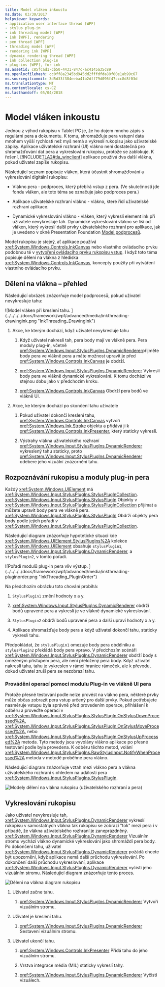 ```yaml
---
title: Model vláken inkoustu
ms.date: 03/30/2017
helpviewer_keywords:
- application user interface thread [WPF]
- stylus plug-in
- ink threading model [WPF]
- ink [WPF], rendering
- pen thread [WPF]
- threading model [WPF]
- rendering ink [WPF]
- dynamic rendering thread [WPF]
- ink collection plug-in
- plug-ins [WPF], for ink
ms.assetid: c85fcad1-cb50-4431-847c-ac4145a35c89
ms.openlocfilehash: cc0ff8a2345bd945dd2fffdfda80f00e1ab99c67
ms.sourcegitcommit: 3d5d33f384eeba41b2dff79d096f47ccc8d8f03d
ms.translationtype: MT
ms.contentlocale: cs-CZ
ms.lasthandoff: 05/04/2018
---
```

# <a name="the-ink-threading-model"></a>Model vláken inkoustu
Jednou z výhod rukopisu v Tablet PC je, že ho dojem mnoho zápis s regulární pera a dokumentu.  K tomu, shromažďuje pera vstupní data mnohem vyšší rychlostí než myš nemá a vykreslí rukopisu jako uživatelské zápisy.  Aplikace uživatelské rozhraní (UI) vlákno není dostatečná pro shromažďování dat pera a vykreslování rukopisu, protože se zablokuje.  K řešení, [!INCLUDE[TLA2#tla_winclient](../../../../includes/tla2sharptla-winclient-md.md)] aplikace používá dva další vlákna, pokud uživatel zapíše rukopisu.  
  
 Následující seznam popisuje vláken, která účastnit shromažďování a vykreslování digitální rukopisu:  
  
-   Vlákno pera - podproces, který přebírá vstup z pera.  (Ve skutečnosti jde fondu vláken, ale toto téma se označuje jako podproces pera.)  
  
-   Aplikace uživatelské rozhraní vlákno - vlákno, které řídí uživatelské rozhraní aplikace.  
  
-   Dynamické vykreslování vlákno - vláken, který vykreslí element ink při uživatele nevykresluje tah. Dynamické vykreslování vlákno se liší od vláken, který vykreslí další prvky uživatelského rozhraní pro aplikace, jak je uvedeno v okně Presentation Foundation [Model podprocesů](../../../../docs/framework/wpf/advanced/threading-model.md).  
  
 Model rukopisu je stejný, ať aplikace používá <xref:System.Windows.Controls.InkCanvas> nebo vlastního ovládacího prvku podobnou té v [vytvoření ovládacího prvku rukopisu vstup](../../../../docs/framework/wpf/advanced/creating-an-ink-input-control.md).  I když toto téma popisuje dělení na vlákna z hlediska <xref:System.Windows.Controls.InkCanvas>, koncepty použity při vytváření vlastního ovládacího prvku.  
  
## <a name="threading-overview"></a>Dělení na vlákna – přehled  
 Následující obrázek znázorňuje model podprocesů, pokud uživatel nevykresluje tahu:  
  
 ![Model vláken při kreslení tahu. ] (../../../../docs/framework/wpf/advanced/media/inkthreading-drawingink.png "InkThreading_DrawingInk")  
  
1.  Akce, ke kterým dochází, když uživatel nevykresluje tahu  
  
    1.  Když uživatel nakreslí tah, pera body mají ve vlákně pera.  Pera moduly plug-in, včetně <xref:System.Windows.Input.StylusPlugIns.DynamicRenderer>přijměte body pera ve vlákně pera a máte možnost upravit je před <xref:System.Windows.Controls.InkCanvas> je obdrží.  
  
    2.  <xref:System.Windows.Input.StylusPlugIns.DynamicRenderer> Vykreslí body pera ve vlákně dynamické vykreslování. K tomu dochází ve stejnou dobu jako v předchozím kroku.  
  
    3.  <xref:System.Windows.Controls.InkCanvas> Obdrží pera bodů ve vlákně UI.  
  
2.  Akce, ke kterým dochází po skončení tahu uživatele  
  
    1.  Pokud uživatel dokončí kreslení tahu, <xref:System.Windows.Controls.InkCanvas> vytvoří <xref:System.Windows.Ink.Stroke> objektu a přidává ji k <xref:System.Windows.Controls.InkPresenter>, který staticky vykreslí.  
  
    2.  Výstrahy vlákna uživatelského rozhraní <xref:System.Windows.Input.StylusPlugIns.DynamicRenderer> vykreslený tahu staticky, proto <xref:System.Windows.Input.StylusPlugIns.DynamicRenderer> odebere jeho vizuální znázornění tahu.  
  
## <a name="ink-collection-and-stylus-plug-ins"></a>Rozpoznávání rukopisu a moduly plug-in pera  
 Každý <xref:System.Windows.UIElement> má <xref:System.Windows.Input.StylusPlugIns.StylusPlugInCollection>.  <xref:System.Windows.Input.StylusPlugIns.StylusPlugIn> Objekty v <xref:System.Windows.Input.StylusPlugIns.StylusPlugInCollection> přijímat a můžete upravit body pera ve vlákně pera. <xref:System.Windows.Input.StylusPlugIns.StylusPlugIn> Obdrží objekty pera body podle jejich pořadí v <xref:System.Windows.Input.StylusPlugIns.StylusPlugInCollection>.  
  
 Následující diagram znázorňuje hypotetické situaci kde <xref:System.Windows.UIElement.StylusPlugIns%2A> kolekce <xref:System.Windows.UIElement> obsahuje `stylusPlugin1`, <xref:System.Windows.Input.StylusPlugIns.DynamicRenderer>, a `stylusPlugin2`, v tomto pořadí.  
  
 ![Pořadí modulů plug-in pera vliv výstup. ] (../../../../docs/framework/wpf/advanced/media/inkthreading-pluginorder.png "InkThreading_PluginOrder")  
  
 Na předchozím obrázku toto chování probíhá:  
  
1.  `StylusPlugin1` změní hodnoty x a y.  
  
2.  <xref:System.Windows.Input.StylusPlugIns.DynamicRenderer> obdrží bodů upravené pera a vykreslí je ve vlákně dynamické vykreslování.  
  
3.  `StylusPlugin2` obdrží bodů upravené pera a další upraví hodnoty x a y.  
  
4.  Aplikace shromažďuje body pera a když uživatel dokončí tahu, staticky vykreslí tahu.  
  
 Předpokládat, že `stylusPlugin1` omezuje body pera obdélníku a `stylusPlugin2` překládá body pera vpravo.  V předchozím scénáři <xref:System.Windows.Input.StylusPlugIns.DynamicRenderer> obdrží body s omezeným přístupem pera, ale není přeložený pera body.  Když uživatel nakreslí tahu, tahu je vykreslen v rámci hranice rámeček, ale k převodu, dokud uživatel zruší pera se nezobrazí tahu.  
  
### <a name="performing-operations-with-a-stylus-plug-in-on-the-ui-thread"></a>Provádění operací pomocí modulu Plug-in ve vlákně UI pera  
 Protože přesné testování podle nelze provést na vlákno pera, některé prvky může občas zobrazit pera vstup určený pro další prvky. Pokud potřebujete nasměruje vstupu byla správně před provedením operace, přihlášení k odběru a proveďte operaci v <xref:System.Windows.Input.StylusPlugIns.StylusPlugIn.OnStylusDownProcessed%2A>, <xref:System.Windows.Input.StylusPlugIns.StylusPlugIn.OnStylusMoveProcessed%2A>, nebo <xref:System.Windows.Input.StylusPlugIns.StylusPlugIn.OnStylusUpProcessed%2A> metoda. Tyto metody jsou vyvolány vlákno aplikace po přesné testování podle byla provedena. K odběru těchto metod, volání <xref:System.Windows.Input.StylusPlugIns.RawStylusInput.NotifyWhenProcessed%2A> metoda v metodě proběhne pera vlákno.  
  
 Následující diagram znázorňuje vztah mezi vlákno pera a vlákna uživatelského rozhraní s ohledem na události pera <xref:System.Windows.Input.StylusPlugIns.StylusPlugIn>.  
  
 ![Modely dělení na vlákna rukopisu &#40;uživatelského rozhraní a pera&#41;](../../../../docs/framework/wpf/advanced/media/inkthreading-plugincallbacks.png "InkThreading_PluginCallbacks")  
  
## <a name="rendering-ink"></a>Vykreslování rukopisu  
 Jako uživatel nevykresluje tah, <xref:System.Windows.Input.StylusPlugIns.DynamicRenderer> vykreslí rukopisu v samostatných vlákna tak rukopisu se zobrazí "tok" mezi pera i v případě, že vlákna uživatelského rozhraní je zaneprázdněný.  <xref:System.Windows.Input.StylusPlugIns.DynamicRenderer> Vizuálním stromu vychází vlákno dynamické vykreslování jako shromáždí pera body.  Po dokončení tahu, uživatel <xref:System.Windows.Input.StylusPlugIns.DynamicRenderer> požádá chcete být upozorněni, když aplikace nemá další průchodu vykreslování.  Po dokončení další průchodu vykreslování, aplikace <xref:System.Windows.Input.StylusPlugIns.DynamicRenderer> vyčistí jeho vizuálním stromu.  Následující diagram znázorňuje tento proces.  
  
 ![Dělení na vlákna diagram rukopisu](../../../../docs/framework/wpf/advanced/media/inkthreading-visualtree.png "InkThreading_VisualTree")  
  
1.  Uživatel začne tahu.  
  
    1.  <xref:System.Windows.Input.StylusPlugIns.DynamicRenderer> Vytvoří vizuálním stromu.  
  
2.  Uživatel je kreslení tahu.  
  
    1.  <xref:System.Windows.Input.StylusPlugIns.DynamicRenderer> Sestavení vizuálním stromu.  
  
3.  Uživatel ukončí tahu.  
  
    1.  <xref:System.Windows.Controls.InkPresenter> Přidá tahu do jeho vizuálním stromu.  
  
    2.  Vrstva integrace média (MIL) staticky vykreslí tahy.  
  
    3.  <xref:System.Windows.Input.StylusPlugIns.DynamicRenderer> Vyčistí vizuálech.
